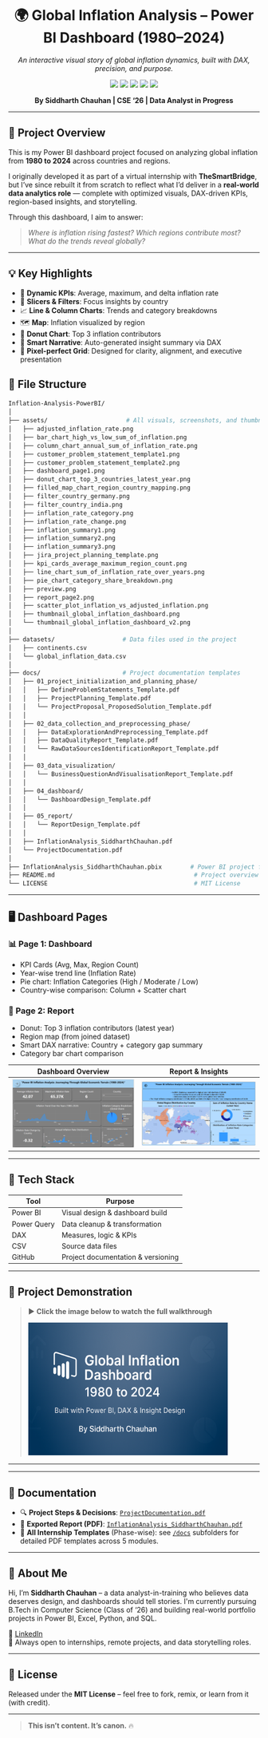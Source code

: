 <div align="center">

<h1>🌍 Global Inflation Analysis – Power BI Dashboard (1980–2024)</h1>
<p><i>An interactive visual story of global inflation dynamics, built with DAX, precision, and purpose.</i></p>

<div>
  <img src="https://img.shields.io/badge/-Power_BI-black?style=for-the-badge&logo=powerbi&logoColor=yellow" />
  <img src="https://img.shields.io/badge/-DAX-black?style=for-the-badge&logoColor=white&color=0D0D0D" />
  <img src="https://img.shields.io/badge/-Power_Query-black?style=for-the-badge&logoColor=white&color=8FBC8F" />
  <img src="https://img.shields.io/badge/-Data_Analytics-black?style=for-the-badge&logoColor=white&color=2E8BC0" />
  <img src="https://img.shields.io/badge/-Portfolio_Project-black?style=for-the-badge&logoColor=white&color=5C5470" />
</div>

<p><b>By Siddharth Chauhan | CSE ‘26 | Data Analyst in Progress</b></p>

</div>

---

## 📘 Project Overview

This is my Power BI dashboard project focused on analyzing global inflation from **1980 to 2024** across countries and regions.

I originally developed it as part of a virtual internship with **TheSmartBridge**, but I’ve since rebuilt it from scratch to reflect what I’d deliver in a **real-world data analytics role** — complete with optimized visuals, DAX-driven KPIs, region-based insights, and storytelling.

Through this dashboard, I aim to answer:  
> *Where is inflation rising fastest? Which regions contribute most? What do the trends reveal globally?*

---

## 💡 Key Highlights

- 🔢 **Dynamic KPIs**: Average, maximum, and delta inflation rate
- 🎯 **Slicers & Filters**: Focus insights by country
- 📈 **Line & Column Charts**: Trends and category breakdowns
- 🗺 **Map**: Inflation visualized by region
- 🍩 **Donut Chart**: Top 3 inflation contributors
- 🧠 **Smart Narrative**: Auto-generated insight summary via DAX
- 🧱 **Pixel-perfect Grid**: Designed for clarity, alignment, and executive presentation

## 📁 File Structure

```bash
Inflation-Analysis-PowerBI/
│ 
├── assets/                      # All visuals, screenshots, and thumbnails
│   ├── adjusted_inflation_rate.png
│   ├── bar_chart_high_vs_low_sum_of_inflation.png
│   ├── column_chart_annual_sum_of_inflation_rate.png
│   ├── customer_problem_statement_template1.png
│   ├── customer_problem_statement_template2.png
│   ├── dashboard_page1.png
│   ├── donut_chart_top_3_countries_latest_year.png
│   ├── filled_map_chart_region_country_mapping.png
│   ├── filter_country_germany.png
│   ├── filter_country_india.png
│   ├── inflation_rate_category.png
│   ├── inflation_rate_change.png
│   ├── inflation_summary1.png
│   ├── inflation_summary2.png
│   ├── inflation_summary3.png
│   ├── jira_project_planning_template.png
│   ├── kpi_cards_average_maximum_region_count.png
│   ├── line_chart_sum_of_inflation_rate_over_years.png
│   ├── pie_chart_category_share_breakdown.png
│   ├── preview.png
│   ├── report_page2.png
│   ├── scatter_plot_inflation_vs_adjusted_inflation.png
│   ├── thumbnail_global_inflation_dashboard.png
│   └── thumbnail_global_inflation_dashboard_v2.png
│
├── datasets/                   # Data files used in the project
│   ├── continents.csv
│   └── global_inflation_data.csv
│
├── docs/                       # Project documentation templates
│   ├── 01_project_initialization_and_planning_phase/
│   │   ├── DefineProblemStatements_Template.pdf
│   │   ├── ProjectPlanning_Template.pdf
│   │   └── ProjectProposal_ProposedSolution_Template.pdf
│   │
│   ├── 02_data_collection_and_preprocessing_phase/
│   │   ├── DataExplorationAndPreprocessing_Template.pdf
│   │   ├── DataQualityReport_Template.pdf
│   │   └── RawDataSourcesIdentificationReport_Template.pdf
│   │
│   ├── 03_data_visualization/
│   │   └── BusinessQuestionAndVisualisationReport_Template.pdf
│   │
│   ├── 04_dashboard/
│   │   └── DashboardDesign_Template.pdf
│   │
│   ├── 05_report/
│   │   └── ReportDesign_Template.pdf
│   │
│   ├── InflationAnalysis_SiddharthChauhan.pdf
│   └── ProjectDocumentation.pdf
│
├── InflationAnalysis_SiddharthChauhan.pbix        # Power BI project file
├── README.md                                       # Project overview and instructions
└── LICENSE                                         # MIT License

```
---

## 🖥️ Dashboard Pages

### 📊 Page 1: Dashboard  
- KPI Cards (Avg, Max, Region Count)  
- Year-wise trend line (Inflation Rate)  
- Pie chart: Inflation Categories (High / Moderate / Low)  
- Country-wise comparison: Column + Scatter chart  

### 📍 Page 2: Report  
- Donut: Top 3 inflation contributors (latest year)  
- Region map (from joined dataset)  
- Smart DAX narrative: Country + category gap summary  
- Category bar chart comparison  

| Dashboard Overview | Report & Insights |
|--------------------|-------------------|
| ![Dashboard](assets/dashboard_page1.png) | ![Report](assets/report_page2.png) |

---

## 🧰 Tech Stack

| Tool        | Purpose                        |
|-------------|--------------------------------|
| Power BI    | Visual design & dashboard build |
| Power Query | Data cleanup & transformation |
| DAX         | Measures, logic & KPIs        |
| CSV         | Source data files             |
| GitHub      | Project documentation & versioning |

---

## 🎥 Project Demonstration

>▶ **Click the image below to watch the full walkthrough**
>
> <a href="https://drive.google.com/file/d/1nVgGonZak2qYz1hfpl8U4IKuwlz2hioa/view?usp=sharing">
>   <img src="assets/preview.png" width="400" alt="Project Video Demo Thumbnail"/>
> </a>

---
---

## 🧾 Documentation

- 🔍 **Project Steps & Decisions**: [`ProjectDocumentation.pdf`](docs/ProjectDocumentation.pdf)  
- 📝 **Exported Report (PDF)**: [`InflationAnalysis_SiddharthChauhan.pdf`](docs/InflationAnalysis_SiddharthChauhan.pdf)
- 📅 **All Internship Templates** (Phase-wise): see [`/docs`](docs/) subfolders for detailed PDF templates across 5 modules.

---

## 👤 About Me

Hi, I’m **Siddharth Chauhan** – a data analyst-in-training who believes data deserves design, and dashboards should tell stories. I'm currently pursuing B.Tech in Computer Science (Class of ‘26) and building real-world portfolio projects in Power BI, Excel, Python, and SQL.

🔗 [LinkedIn](https://www.linkedin.com/in/thesiddemigod/)  
📩 Always open to internships, remote projects, and data storytelling roles.

---

## 🔖 License

Released under the **MIT License** – feel free to fork, remix, or learn from it (with credit).

---

> **This isn’t content. It’s canon.** 🔥
